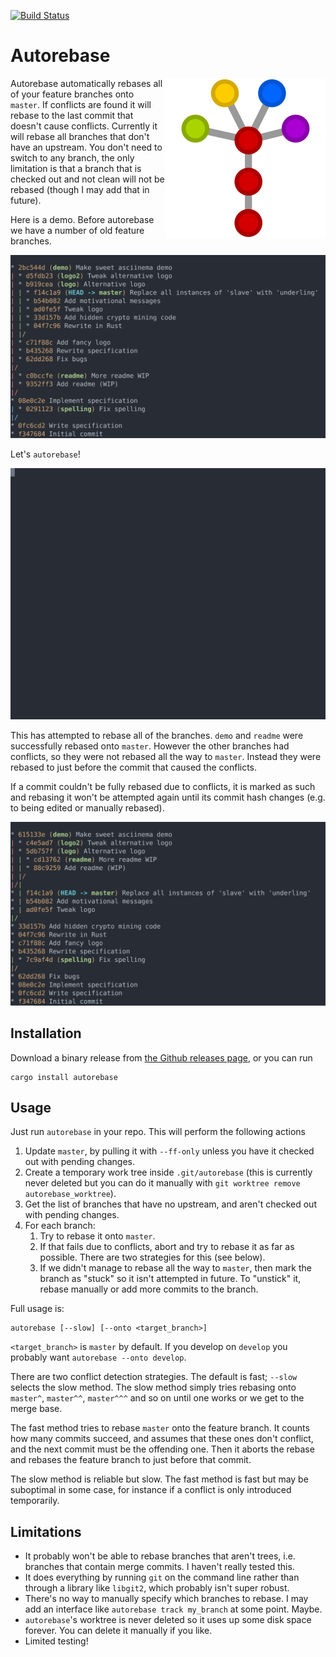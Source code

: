 [![Build Status](https://github.com/timmmm/autorebase/actions/workflows/build.yml/badge.svg)](https://github.com/Timmmm/autorebase/actions/workflows/build.yml)

# Autorebase

<img align="right" src="logo.svg">

Autorebase automatically rebases all of your feature branches onto `master`. If conflicts are found it will rebase to the last commit that doesn't cause conflicts. Currently it will rebase all branches that don't have an upstream. You don't need to switch to any branch, the only limitation is that a branch that is checked out and not clean will not be rebased (though I may add that in future).

Here is a demo. Before autorebase we have a number of old feature branches.

![](doc/before.svg)

Let's `autorebase`!

![](doc/during.svg)

This has attempted to rebase all of the branches. `demo` and `readme` were successfully rebased onto `master`. However the other branches had conflicts, so they were not rebased all the way to `master`. Instead they were rebased to just before the commit that caused the conflicts.

If a commit couldn't be fully rebased due to conflicts, it is marked as such and rebasing it won't be attempted again until its commit hash changes (e.g. to being edited or manually rebased).

![](doc/after.svg)

## Installation

Download a binary release from [the Github releases page](https://github.com/Timmmm/autorebase/releases), or you can run

    cargo install autorebase

## Usage

Just run `autorebase` in your repo. This will perform the following actions

1. Update `master`, by pulling it with `--ff-only` unless you have it checked out with pending changes.
2. Create a temporary work tree inside `.git/autorebase` (this is currently never deleted but you can do it manually with `git worktree remove autorebase_worktree`).
3. Get the list of branches that have no upstream, and aren't checked out with pending changes.
4. For each branch:
    1. Try to rebase it onto `master`.
    2. If that fails due to conflicts, abort and try to rebase it as far as possible. There are two strategies for this (see below).
    3. If we didn't manage to rebase all the way to `master`, then mark the branch as "stuck" so it isn't attempted in future. To "unstick" it, rebase manually or add more commits to the branch.

Full usage is:

    autorebase [--slow] [--onto <target_branch>]

`<target_branch>` is `master` by default. If you develop on `develop` you probably want `autorebase --onto develop`.

There are two conflict detection strategies. The default is fast; `--slow` selects the slow method. The slow method simply tries rebasing onto `master^`, `master^^`, `master^^^` and so on until one works or we get to the merge base.

The fast method tries to rebase `master` onto the feature branch. It counts how many commits succeed, and assumes that these ones don't conflict, and the next commit must be the offending one. Then it aborts the rebase and rebases the feature branch to just before that commit.

The slow method is reliable but slow. The fast method is fast but may be suboptimal in some case, for instance if a conflict is only introduced temporarily.

## Limitations

* It probably won't be able to rebase branches that aren't trees, i.e. branches that contain merge commits. I haven't really tested this.
* It does everything by running `git` on the command line rather than through a library like `libgit2`, which probably isn't super robust.
* There's no way to manually specify which branches to rebase. I may add an interface like `autorebase track my_branch` at some point. Maybe.
* `autorebase`'s worktree is never deleted so it uses up some disk space forever. You can delete it manually if you like.
* Limited testing!
